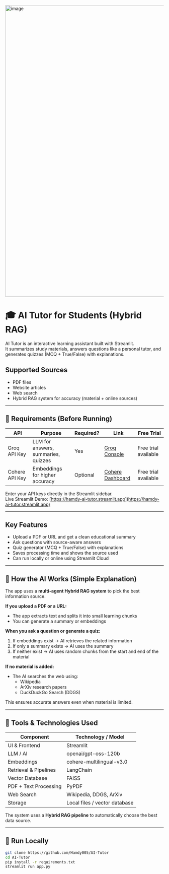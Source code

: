 <img width="1915" height="926" alt="image" src="https://github.com/user-attachments/assets/dc721ff2-5657-41f6-b75d-ab2d33370bf8" />

# 🎓 AI Tutor for Students (Hybrid RAG)

AI Tutor is an interactive learning assistant built with Streamlit.  
It summarizes study materials, answers questions like a personal tutor, and generates quizzes (MCQ + True/False) with explanations.

## Supported Sources

- PDF files
- Website articles
- Web search
- Hybrid RAG system for accuracy (material + online sources)

---

## 🔐 Requirements (Before Running)

| API | Purpose | Required? | Link | Free Trial |
|-----|---------|-----------|------|------------|
| Groq API Key | LLM for answers, summaries, quizzes | Yes | [Groq Console](https://console.groq.com) | Free trial available |
| Cohere API Key | Embeddings for higher accuracy | Optional | [Cohere Dashboard](https://dashboard.cohere.com) | Free trial available |

Enter your API keys directly in the Streamlit sidebar.  
Live Streamlit Demo: [https://hamdy-ai-tutor.streamlit.app](https://hamdy-ai-tutor.streamlit.app)

---

## Key Features

- Upload a PDF or URL and get a clean educational summary  
- Ask questions with source-aware answers  
- Quiz generator (MCQ + True/False) with explanations  
- Saves processing time and shows the source used  
- Can run locally or online using Streamlit Cloud  

---

## 🧠 How the AI Works (Simple Explanation)

The app uses a **multi-agent Hybrid RAG system** to pick the best information source.

**If you upload a PDF or a URL:**

- The app extracts text and splits it into small learning chunks  
- You can generate a summary or embeddings

**When you ask a question or generate a quiz:**

1. If embeddings exist → AI retrieves the related information  
2. If only a summary exists → AI uses the summary  
3. If neither exist → AI uses random chunks from the start and end of the material  

**If no material is added:**

- The AI searches the web using:
  - Wikipedia  
  - ArXiv research papers  
  - DuckDuckGo Search (DDGS)

This ensures accurate answers even when material is limited.

---

## 🔧 Tools & Technologies Used

| Component | Technology / Model |
|-----------|-------------------|
| UI & Frontend | Streamlit |
| LLM / AI | openai/gpt-oss-120b |
| Embeddings | cohere-multilingual-v3.0 |
| Retrieval & Pipelines | LangChain |
| Vector Database | FAISS |
| PDF + Text Processing | PyPDF |
| Web Search | Wikipedia, DDGS, ArXiv |
| Storage | Local files / vector database |

The system uses a **Hybrid RAG pipeline** to automatically choose the best data source.

---

## 🚀 Run Locally

```bash
git clone https://github.com/Hamdy005/AI-Tutor
cd AI-Tutor
pip install -r requirements.txt
streamlit run app.py
